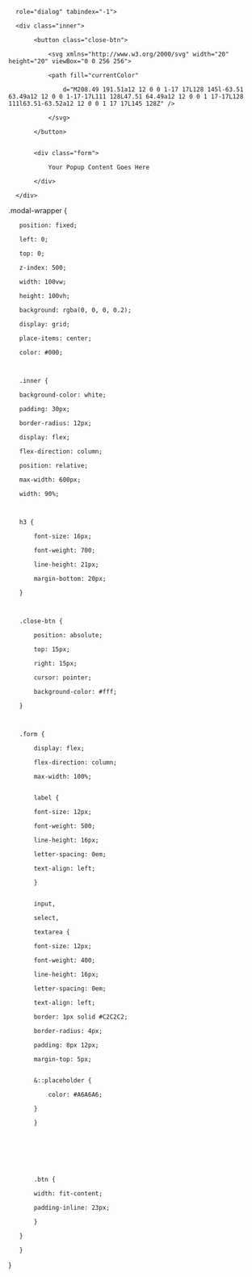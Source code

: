 <div class="modal-wrapper" aria-modal="true"

      role="dialog" tabindex="-1">

      <div class="inner">

           <button class="close-btn">

               <svg xmlns="http://www.w3.org/2000/svg" width="20" height="20" viewBox="0 0 256 256">

               <path fill="currentColor"

                   d="M208.49 191.51a12 12 0 0 1-17 17L128 145l-63.51 63.49a12 12 0 0 1-17-17L111 128L47.51 64.49a12 12 0 0 1 17-17L128 111l63.51-63.52a12 12 0 0 1 17 17L145 128Z" />

               </svg>

           </button>


           <div class="form">

               Your Popup Content Goes Here

           </div>

      </div>

  </div>








.modal-wrapper {

       position: fixed;

       left: 0;

       top: 0;

       z-index: 500;

       width: 100vw;

       height: 100vh;

       background: rgba(0, 0, 0, 0.2);

       display: grid;

       place-items: center;

       color: #000;

 

       .inner {

       background-color: white;

       padding: 30px;

       border-radius: 12px;

       display: flex;

       flex-direction: column;

       position: relative;

       max-width: 600px;

       width: 90%;

 

       h3 {

           font-size: 16px;

           font-weight: 700;

           line-height: 21px;

           margin-bottom: 20px;

       }

 

       .close-btn {

           position: absolute;

           top: 15px;

           right: 15px;

           cursor: pointer;

           background-color: #fff;

       }

 

       .form {

           display: flex;

           flex-direction: column;

           max-width: 100%;


           label {

           font-size: 12px;

           font-weight: 500;

           line-height: 16px;

           letter-spacing: 0em;

           text-align: left;

           }


           input,

           select,

           textarea {

           font-size: 12px;

           font-weight: 400;

           line-height: 16px;

           letter-spacing: 0em;

           text-align: left;

           border: 1px solid #C2C2C2;

           border-radius: 4px;

           padding: 8px 12px;

           margin-top: 5px;


           &::placeholder {

               color: #A6A6A6;

           }

           }

 

         

 

           .btn {

           width: fit-content;

           padding-inline: 23px;

           }

       }

       }

   }
